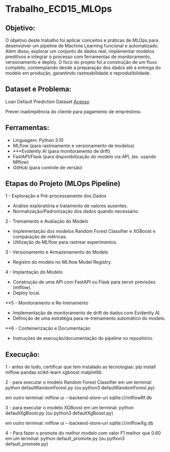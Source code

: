 # Trabalho_ECD15_MLOps

## Objetivo:

O objetivo deste trabalho foi aplicar conceitos e práticas de MLOps para desenvolver um pipeline de Machine Learning funcional e automatizado. Além disso, explorar um conjunto de dados real, implementar modelos preditivos e integrar o processo com ferramentas de monitoramento, versionamento e deploy. O foco do projeto foi a construção de um fluxo completo, contemplando desde a preparação dos dados até a entrega do modelo em produção, garantindo rastreabilidade e reprodutibilidade.


## Dataset e Problema:
Loan Default Prediction Dataset
[Acesso](https://www.kaggle.com/datasets/nikhil1e9/loan-default)

Prever inadimplência do cliente para pagamento de empréstimo.

## Ferramentas:

- Linguagem: Python 3.10
- MLflow (para rastreamento e versionamento de modelos)
- ***Evidently AI (para monitoramento de drift)
- FastAPI/Flask (para disponibilização do modelo via API, (ex. usando Mlflow)
- GitHub (para controle de versão)

## Etapas do Projeto (MLOps Pipeline)
1 - Exploração e Pré-processamento dos Dados
- Análise exploratória e tratamento de valores ausentes.
- Normalização/Padronização dos dados quando necessário.


2 - Treinamento e Avaliação do Modelo
- Implementação dos modelos Random Forest Classifier e XGBoost e comparação de métricas.
- Utilização do MLflow para rastrear experimentos.


3 - Versionamento e Armazenamento do Modelo
- Registro do modelo no MLflow Model Registry.


4 - Implantação do Modelo
- Construção de uma API com FastAPI ou Flask para servir previsões (mlflow).
- Deploy local.


**5 - Monitoramento e Re-treinamento
- Implementação de monitoramento de drift de dados com Evidently AI.
- Definição de uma estratégia para re-treinamento automático do modelo.


**6 - Conteinerização e Documentação
- Instruções de execução/documentação do pipeline no repositório.



## Execução:

1 - antes de tudo, certificar que tem instalado as tecnologias:
pip install mlflow pandas scikit-learn xgboost matplotlib


2 - para executar o modelo Random Forest Classifier
em um terminal: python defaultRandomForest.py (ou python3 defaultRandomForest.py)

em outro terminal: mlflow ui --backend-store-uri sqlite:///mlflowRf.db

3 - para executar o modelo XGBoost
em um terminal: python defaultXgBoost.py (ou python3 defaultXgBoost.py)

em outro terminal: mlflow ui --backend-store-uri sqlite:///mlflowXg.db

4 - Para fazer o promote do melhor modelo com valor F1 melhor que 0.60
em um terminal: python default_promote.py (ou python3 default_promote.py)


